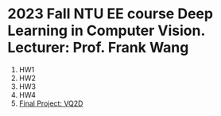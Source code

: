 # 2023 Fall NTU EE course Deep Learning in Computer Vision. Lecturer: Prof. Frank Wang
1. HW1
2. HW2
3. HW3
4. HW4
5. [Final Project: VQ2D](https://github.com/LeoHsuProgrammingLab/VQLoC)
